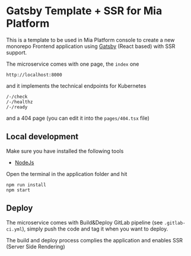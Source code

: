 # Gatsby Template + SSR for Mia Platform
This is a template to be used in Mia Platform console to create a new monorepo Frontend application using [Gatsby](https://www.gatsbyjs.com) (React based) with SSR support.

The microservice comes with one page, the `index` one
```
http://localhost:8000
```
and it implements the technical endpoints for Kubernetes
```
/-/check
/-/healthz
/-/ready
```
and a 404 page (you can edit it into the `pages/404.tsx` file)
## Local development
Make sure you have installed the following tools
* [NodeJs](https://nodejs.org/en/)

Open the terminal in the application folder and hit
```
npm run install
npm start
```

## Deploy
The microservice comes with Build&Deploy GitLab pipeline (see `.gitlab-ci.yml`), simply push the code and tag it when you want to deploy.

The build and deploy process complies the application and enables SSR (Server Side Rendering)